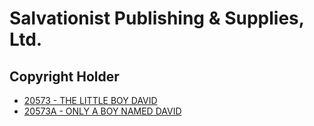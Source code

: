 # Salvationist Publishing & Supplies, Ltd.

## Copyright Holder

- [20573 - THE LITTLE BOY DAVID](/hymns/20573.md)
- [20573A - ONLY A BOY NAMED DAVID](/hymns/20573A.md)

